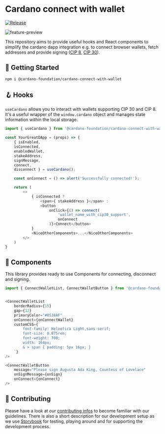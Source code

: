 # Cardano connect with wallet

[![Release](https://github.com/cardano-foundation/cardano-connect-with-wallet/actions/workflows/release.yml/badge.svg?branch=main)](https://github.com/cardano-foundation/cardano-connect-with-wallet/actions/workflows/release.yml)

![feature-preview](https://user-images.githubusercontent.com/1525818/192165811-9a2c68ab-e1cd-4458-a879-3dad15d854fa.gif)

This repository aims to provide useful hooks and React components to simplify the cardano dapp integration e.g. to connect browser wallets, fetch addresses and provide signing ([CIP 8](https://cips.cardano.org/cips/cip8/), [CIP 30](https://cips.cardano.org/cips/cip30/)).

## 🚀 Getting Started

```zsh
npm i @cardano-foundation/cardano-connect-with-wallet
```

## 🪝 Hooks

`useCardano` allows you to interact with wallets supporting CIP 30 and CIP 8. It's a useful wrapper of the `window.cardano` object and manages state information within the local storage.

```js
import { useCardano } from '@cardano-foundation/cardano-connect-with-wallet';

const YourGreatDApp = (props) => {
    { isEnabled,
    isConnected,
    enabledWallet,
    stakeAddress,
    signMessage,
    connect,
    disconnect } = useCardano();

    const onConnect = () => alert('Successfully connected!');

    return (
        <>
            { isConnected ?
                <span>{ stakeAddress }</span> :
                <button
                    onClick={() => connect(
                        'wallet_name_with_cip30_support',
                        onConnect
                    )}>Connect</button>
            }
            <NiceOtherComponents>...</NiceOtherComponents>
        </>
    )
}

```

## 🎨 Components

This library provides ready to use Components for connecting, disconnect and signing.

```js
import { ConnectWalletList, ConnectWalletButton } from '@cardano-foundation/cardano-connect-with-wallet';


<ConnectWalletList
    borderRadius={15}
    gap={12}
    primaryColor="#0538AF"
    onConnect={onConnectWallet}
    customCSS={`
        font-family: Helvetica Light,sans-serif;
        font-size: 0.875rem;
        font-weight: 700;
        width: 164px;
        & > span { padding: 5px 16px; }
    `}
/>

<ConnectWalletButton
    message="Please sign Augusta Ada King, Countess of Lovelace"
    onSignMessage={onSign}
    onConnect={onConnect}
/>
```

## 💪 Contributing

Please have a look at our [contributing infos](CONTRIBUTING.md) to become familiar with our guidelines. There is also a short description for our development setup as we use [Storybook](https://storybook.js.org/) for testing, playing around and for supporting the development process.
